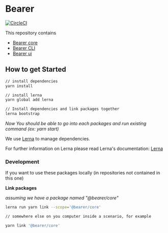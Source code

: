 # Bearer

[![CircleCI](https://circleci.com/gh/BearerSH/bearer.svg?style=svg&circle-token=3d97ece8fa24ce1ec62a31dbde1d4d3178080537)](https://circleci.com/gh/BearerSH/bearer)

This repository contains

* [Bearer core](./packages/core)
* [Bearer CLI](./packages/cli)
* [Bearer ui](./packages/ui)

## How to get Started

```bash
// install dependencies
yarn install

// install lerna
yarn global add lerna

// Install dependencies and link packages together
lerna bootstrap
```

_Now You should be able to go into each packages and run existing command (ex: yarn start)_

We use [Lerna](https://github.com/lerna/lerna) to manage dependencies.

For further information on Lerna please read Lerna's documentation: [Lerna](https://github.com/lerna/lerna)

### Development

If you want to use these packages locally (in repositories not contained in this one)

**Link packages**

_assuming we have a package named "@bearer/core"_

```bash
lerna run yarn link --scope='@bearer/core'

// somewhere else on you computer inside a scenario, for example

yarn link '@bearer/core'
```
